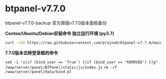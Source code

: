 # btpanel-v7.7.0
btpanel-v7.7.0-backup  官方原版v7.7.0版本面板备份

**Centos/Ubuntu/Debian安装命令 独立运行环境 (py3.7)**

```Bash
curl -sSO https://raw.githubusercontent.com/prajna0/btpanel-v7.7.0/main/install/install_panel.sh && bash install_panel.sh
```
**7.7.0版本去除登录框的命令**

```sed -i "s|if (bind_user == 'True') {|if (bind_user == 'REMOVED') {|g" /www/server/panel/BTPanel/static/js/index.js```
```rm -rf /www/server/panel/data/bind.pl```
